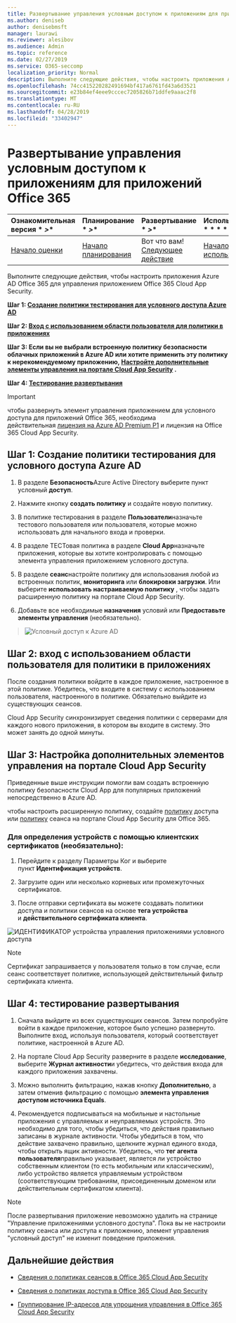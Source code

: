 ```yaml
---
title: Развертывание управления условным доступом к приложениям для приложений Office 365
ms.author: deniseb
author: denisebmsft
manager: laurawi
ms.reviewer: alesibov
ms.audience: Admin
ms.topic: reference
ms.date: 02/27/2019
ms.service: O365-seccomp
localization_priority: Normal
description: Выполните следующие действия, чтобы настроить приложения Azure AD Office 365 для управления приложением Office 365 Cloud App Security.
ms.openlocfilehash: 74cc415220282491694bf417a6761fd43a6d3521
ms.sourcegitcommit: e23b84ef4eee9cccec7205826b71ddfe9aaac2f8
ms.translationtype: MT
ms.contentlocale: ru-RU
ms.lasthandoff: 04/28/2019
ms.locfileid: "33402947"
---
```

# <a name="deploy-conditional-access-app-control-for-office-365-apps"></a>Развертывание управления условным доступом к приложениям для приложений Office 365

|Ознакомительная версия * *\>**|Планирование * *\>**|Развертывание * *\>**|Использование * * * *|
|:-----|:-----|:-----|:-----|
|[Начало оценки](office-365-cas-overview.md) <br/> |[Начало планирования](get-ready-for-office-365-cas.md) <br/> |Вот что вам!  <br/> [Следующее действие](ocas-session-policies.md) <br/> |[Начало использования](utilization-activities-for-ocas.md) <br/> |

Выполните следующие действия, чтобы настроить приложения Azure AD Office 365 для управления приложением Office 365 Cloud App Security.

**Шаг 1: [Создание политики тестирования для условного доступа Azure AD](#step-1-create-an-azure-ad-conditional-access-test-policy)**

**Шаг 2: [Вход с использованием области пользователя для политики в приложениях](#step-2-sign-in-with-a-user-scoped-to-the-policy-in-the-apps)**

**Шаг 3: Если вы не выбрали встроенную политику безопасности облачных приложений в Azure AD или хотите применить эту политику к нерекомендуемому приложению, [Настройте дополнительные элементы управления на портале Cloud App Security](#step-3-configure-advanced-controls-in-the-cloud-app-security-portal) .**

**Шаг 4: [Тестирование развертывания](#step-4-test-the-deployment)**

> [!IMPORTANT]
> чтобы развернуть элемент управления приложением для условного доступа для приложений Office 365, необходима действительная [лицензия на Azure AD Premium P1](https://docs.microsoft.com/azure/active-directory/license-users-groups) и лицензия на Office 365 Cloud App Security.

## <a name="step-1-create-an-azure-ad-conditional-access-test-policy"></a>Шаг 1: Создание политики тестирования для условного доступа Azure AD 

1. В разделе **Безопасность**Azure Active Directory выберите пункт условный **доступ**.

2. Нажмите кнопку **создать политику** и создайте новую политику.

3. В политике тестирования в разделе **Пользователи**назначьте тестового пользователя или пользователя, которые можно использовать для начального входа и проверки.

4. В разделе ТЕСТовая политика в разделе **Cloud App**назначьте приложения, которые вы хотите контролировать с помощью элемента управления приложением условного доступа.

5. В разделе **сеанс**настройте политику для использования любой из встроенных политик, **мониторинга** или **блокировки загрузки**. Или выберите **использовать настраиваемую политику** , чтобы задать расширенную политику на портале Cloud App Security.

6. Добавьте все необходимые **назначения** условий или **Предоставьте элементы управления** (необязательно).

> ![Условный доступ к Azure AD](media/OCASimage1.png)

## <a name="step-2-sign-in-with-a-user-scoped-to-the-policy-in-the-apps"></a>Шаг 2: вход с использованием области пользователя для политики в приложениях 

После создания политики войдите в каждое приложение, настроенное в этой политике. Убедитесь, что входите в систему с использованием пользователя, настроенного в политике. Обязательно выйдите из существующих сеансов.

Cloud App Security синхронизирует сведения политики с серверами для каждого нового приложения, в котором вы входите в систему. Это может занять до одной минуты.

## <a name="step-3-configure-advanced-controls-in-the-cloud-app-security-portal"></a>Шаг 3: Настройка дополнительных элементов управления на портале Cloud App Security 

Приведенные выше инструкции помогли вам создать встроенную политику безопасности Cloud App для популярных приложений непосредственно в Azure AD.

чтобы настроить расширенную политику, создайте [политику](ocas-access-policies.md) доступа или [политику](ocas-session-policies.md) сеанса на портале Cloud App Security для Office 365.

### <a name="to-identify-devices-using-client-certificates-this-is-optional"></a>Для определения устройств с помощью клиентских сертификатов (необязательно):

1. Перейдите к разделу Параметры Ког и выберите пункт **Идентификация устройств**.

2. Загрузите один или несколько корневых или промежуточных сертификатов.

3. После отправки сертификата вы можете создавать политики доступа и политики сеансов на основе **тега устройства** и **действительного сертификата клиента**.

![ИДЕНТИФИКАТОР устройства управления приложениями условного доступа](media/OCASimage2.png)

> [!NOTE]
> Сертификат запрашивается у пользователя только в том случае, если сеанс соответствует политике, использующей действительный фильтр сертификата клиента.
> 
## <a name="step-4-test-the-deployment"></a>Шаг 4: тестирование развертывания 

1. Сначала выйдите из всех существующих сеансов. Затем попробуйте войти в каждое приложение, которое было успешно развернуто. Выполните вход, используя пользователя, который соответствует политике, настроенной в Azure AD.

2. На портале Cloud App Security разверните в разделе **исследование**, выберите **Журнал активности**и убедитесь, что действия входа для каждого приложения захвачены.

3. Можно выполнить фильтрацию, нажав кнопку **Дополнительно**, а затем отменив фильтрацию с помощью **элемента управления доступом источника Equals**.

4. Рекомендуется подписываться на мобильные и настольные приложения с управляемых и неуправляемых устройств. Это необходимо для того, чтобы убедиться, что действия правильно записаны в журнале активности. Чтобы убедиться в том, что действие захвачено правильно, щелкните журнал единого входа, чтобы открыть ящик активности. Убедитесь, что **тег агента пользователя**правильно указывает, является ли устройство собственным клиентом (то есть мобильным или классическим), либо устройство является управляемым устройством (соответствующим требованиям, присоединенным доменом или действительным сертификатом клиента).

> [!NOTE]
> После развертывания приложение невозможно удалить на странице "Управление приложениями условного доступа". Пока вы не настроили политику сеанса или доступа к приложению, элемент управления "условный доступ" не изменит поведение приложения.

## <a name="next-steps"></a>Дальнейшие действия

- [Сведения о политиках сеансов в Office 365 Cloud App Security](ocas-session-policies.md)

- [Сведения о политиках доступа в Office 365 Cloud App Security](ocas-access-policies.md) 

- [Группирование IP-адресов для упрощения управления в Office 365 Cloud App Security](group-your-ip-addresses-in-ocas.md)